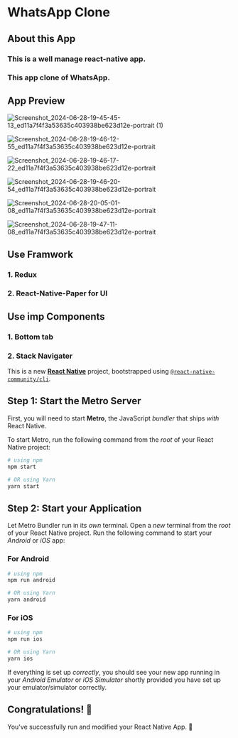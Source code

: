 # WhatsApp Clone
## About this App
### This is a well manage react-native app.
### This app clone of WhatsApp.
## App Preview
![Screenshot_2024-06-28-19-45-45-13_ed11a7f4f3a53635c403938be623d12e-portrait (1)](https://github.com/priyamghorui/WhatsChat/assets/67285177/90dd993c-90e8-4bbd-a835-c43a76652e84)

![Screenshot_2024-06-28-19-46-12-55_ed11a7f4f3a53635c403938be623d12e-portrait](https://github.com/priyamghorui/WhatsChat/assets/67285177/b5948f9d-6e2e-463d-929b-ec32a288935a)

![Screenshot_2024-06-28-19-46-17-22_ed11a7f4f3a53635c403938be623d12e-portrait](https://github.com/priyamghorui/WhatsChat/assets/67285177/e479ab43-db34-43a3-9e91-977ab5e2402b)

![Screenshot_2024-06-28-19-46-20-54_ed11a7f4f3a53635c403938be623d12e-portrait](https://github.com/priyamghorui/WhatsChat/assets/67285177/1d033c00-7b63-453f-996c-c7c243c858ee)

![Screenshot_2024-06-28-20-05-01-08_ed11a7f4f3a53635c403938be623d12e-portrait](https://github.com/priyamghorui/WhatsChat/assets/67285177/5148af2f-eca8-497a-9be5-09ea4dce9340)

![Screenshot_2024-06-28-19-47-11-08_ed11a7f4f3a53635c403938be623d12e-portrait](https://github.com/priyamghorui/WhatsChat/assets/67285177/5fbc5417-8a95-4cac-8098-f0664a987d54)


## Use Framwork
### 1. Redux
### 2. React-Native-Paper for UI
## Use imp Components
### 1. Bottom tab
### 2. Stack Navigater
This is a new [**React Native**](https://reactnative.dev) project, bootstrapped using [`@react-native-community/cli`](https://github.com/react-native-community/cli).
## Step 1: Start the Metro Server


First, you will need to start **Metro**, the JavaScript _bundler_ that ships _with_ React Native.

To start Metro, run the following command from the _root_ of your React Native project:

```bash
# using npm
npm start

# OR using Yarn
yarn start
```

## Step 2: Start your Application

Let Metro Bundler run in its _own_ terminal. Open a _new_ terminal from the _root_ of your React Native project. Run the following command to start your _Android_ or _iOS_ app:

### For Android

```bash
# using npm
npm run android

# OR using Yarn
yarn android
```

### For iOS

```bash
# using npm
npm run ios

# OR using Yarn
yarn ios
```

If everything is set up _correctly_, you should see your new app running in your _Android Emulator_ or _iOS Simulator_ shortly provided you have set up your emulator/simulator correctly.



## Congratulations! :tada:

You've successfully run and modified your React Native App. :partying_face:


